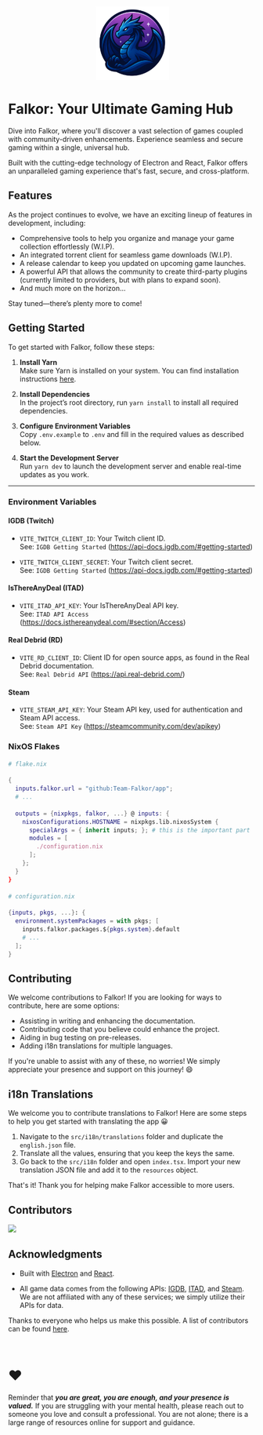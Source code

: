 <div align="center">
 <img alt="falkor" height="150px" src="public/icon.png">
</div>

# Falkor: Your Ultimate Gaming Hub

Dive into Falkor, where you'll discover a vast selection of games coupled with community-driven enhancements. Experience seamless and secure gaming within a single, universal hub.

Built with the cutting-edge technology of Electron and React, Falkor offers an unparalleled gaming experience that's fast, secure, and cross-platform.

## Features

As the project continues to evolve, we have an exciting lineup of features in development, including:

- Comprehensive tools to help you organize and manage your game collection effortlessly (W.I.P).
- An integrated torrent client for seamless game downloads (W.I.P).
- A release calendar to keep you updated on upcoming game launches.
- A powerful API that allows the community to create third-party plugins (currently limited to providers, but with plans to expand soon).
- And much more on the horizon...

Stay tuned—there’s plenty more to come!

## Getting Started

To get started with Falkor, follow these steps:

1. **Install Yarn**  
   Make sure Yarn is installed on your system. You can find installation instructions [here](https://classic.yarnpkg.com/en/docs/install).

2. **Install Dependencies**  
   In the project’s root directory, run `yarn install` to install all required dependencies.

3. **Configure Environment Variables**  
   Copy `.env.example` to `.env` and fill in the required values as described below.

4. **Start the Development Server**  
   Run `yarn dev` to launch the development server and enable real-time updates as you work.

---

### Environment Variables

#### IGDB (Twitch)

- `VITE_TWITCH_CLIENT_ID`: Your Twitch client ID.  
  See: ```IGDB Getting Started``` (https://api-docs.igdb.com/#getting-started)

- `VITE_TWITCH_CLIENT_SECRET`: Your Twitch client secret.  
  See: ```IGDB Getting Started``` (https://api-docs.igdb.com/#getting-started)

#### IsThereAnyDeal (ITAD)

- `VITE_ITAD_API_KEY`: Your IsThereAnyDeal API key.  
  See: ```ITAD API Access``` (https://docs.isthereanydeal.com/#section/Access)

#### Real Debrid (RD)

- `VITE_RD_CLIENT_ID`: Client ID for open source apps, as found in the Real Debrid documentation.  
  See: ```Real Debrid API``` (https://api.real-debrid.com/)

#### Steam

- `VITE_STEAM_API_KEY`: Your Steam API key, used for authentication and Steam API access.  
  See: ```Steam API Key``` (https://steamcommunity.com/dev/apikey)

### NixOS Flakes

```nix
# flake.nix

{
  inputs.falkor.url = "github:Team-Falkor/app";
  # ...

  outputs = {nixpkgs, falkor, ...} @ inputs: {
    nixosConfigurations.HOSTNAME = nixpkgs.lib.nixosSystem {
      specialArgs = { inherit inputs; }; # this is the important part
      modules = [
        ./configuration.nix
      ];
    };
  }
}

# configuration.nix

{inputs, pkgs, ...}: {
  environment.systemPackages = with pkgs; [
    inputs.falkor.packages.${pkgs.system}.default
    # ...
  ];
}
```

## Contributing

We welcome contributions to Falkor! If you are looking for ways to contribute, here are some options:

- Assisting in writing and enhancing the documentation.
- Contributing code that you believe could enhance the project.
- Aiding in bug testing on pre-releases.
- Adding i18n translations for multiple languages.

If you're unable to assist with any of these, no worries! We simply appreciate your presence and support on this journey! 😄

## i18n Translations

We welcome you to contribute translations to Falkor! Here are some steps to help you get started with translating the app 😀

1. Navigate to the `src/i18n/translations` folder and duplicate the `english.json` file.
2. Translate all the values, ensuring that you keep the keys the same.
3. Go back to the `src/i18n` folder and open `index.tsx`. Import your new translation JSON file and add it to the `resources` object.

That's it! Thank you for helping make Falkor accessible to more users.

## Contributors

<a href="https://github.com/team-falkor/falkor/graphs/contributors">
  <img src="https://contrib.rocks/image?repo=team-falkor/falkor" />
</a>


## Acknowledgments

- Built with [Electron](https://www.electronjs.org) and [React](https://react.dev/).

- All game data comes from the following APIs: [IGDB](https://www.igdb.com/), [ITAD](https://isthereanydeal.com/), and [Steam](https://store.steampowered.com/). We are not affiliated with any of these services; we simply utilize their APIs for data.

Thanks to everyone who helps us make this possible. A list of contributors can be found [here](https://github.com/team-Falkor/app/graphs/contributors).

<br />

# ❤️

Reminder that <strong><i>you are great, you are enough, and your presence is valued.</i></strong> If you are struggling with your mental health, please reach out to someone you love and consult a professional. You are not alone; there is a large range of resources online for support and guidance.
